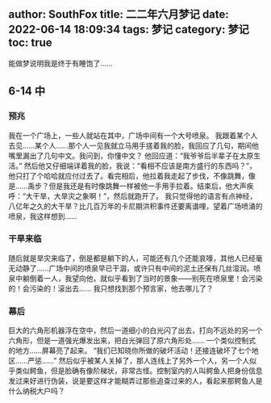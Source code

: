 author: SouthFox
title: 二二年六月梦记
date: 2022-06-14 18:09:34
tags: 梦记
category: 梦记
toc: true
---

能做梦说明我是终于有睡饱了……

<!--more-->

## 6-14 中 

### 预兆

我在一个广场上，一些人就站在其中，广场中间有一个大号喷泉。
我跟着某个人去见……某个人……那个人一见我就立马用手搓着我的脸，我回应了几句，期间他嘴里漏出了几句中文。我问到，你懂中文？
他回应道：“我爷爷后半辈子在太原生活。”
然后他又仔细端详着我的脸，我说：“看相不应该是南方盛行的东西吗？”，他只打了个哈哈就应付过去了。看完相后，他拉着我走起了步伐，不像跳舞，像是……禹步？但是我还是有时像跳舞一样被他一手用手拉着。结束后，他大声疾呼：“大干旱，大旱灾之象啊！”，然后就跑开了。
我只觉得他的语言有点神经，八亿年之久的大干旱？比几百万年的卡尼期洪积事件还要离谱哩，望着广场喷涌的喷泉，我这样想到……

### 干旱来临
随后就是旱灾来临了，倒是都是躺下的人，可能还有几个还能哀嚎，其他人已经毫无动静了……广场中间的喷泉早已干涸，或许只有中间的泥土还保有几丝湿润。喷泉中躺倒着一人，我望向他，就似乎看到了当时的景象——别死在喷泉里！会污染的！会污染的！滚出去……
我只想找到那个预言家，他去哪儿了？
### 幕后
巨大的六角形机器浮在空中，然后一道细小的白光闪了出去，打向不远处的另一个六角形，但是一道强光爆发出来，把白光弹回了原六角形处……
一个类似控制式的地方……屏幕亮了起来。
“我们已知晓你所做的破坏活动！还接连破坏了七个地区……严惩……”
然后似乎被某人关掉了，那人连线上了另外一个人，另一个人似乎类似鳄鱼，但是脸确有像阶梯状，非常古怪。控制室内的人叫鳄鱼人把身份信息发过来好进行伪装，说是要这样才能糊弄过那些追查过来的人，看起来那鳄鱼人是什么纳税大户吗？
